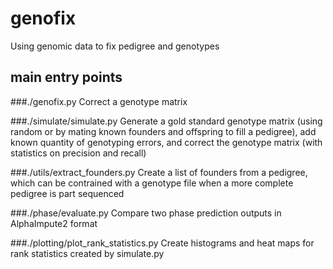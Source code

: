 # genofix
Using genomic data to fix pedigree and genotypes

## main entry points
###./genofix.py
Correct a genotype matrix 

###./simulate/simulate.py
Generate a gold standard genotype matrix (using random or by mating known founders and offspring to fill a pedigree), add known quantity of genotyping errors, and correct the genotype matrix (with statistics on precision and recall) 

###./utils/extract_founders.py
Create a list of founders from a pedigree, which can be contrained with a genotype file when a more complete pedigree is part sequenced

###./phase/evaluate.py
Compare two phase prediction outputs in AlphaImpute2 format

###./plotting/plot_rank_statistics.py
Create histograms and heat maps for rank statistics created by simulate.py

